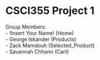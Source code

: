# CSCI355 Project 1
Group Members:<br>
    - !Insert Your Name! (Home)<br>
    - George Iskander (Products)<br>
    - Zack Mamdouh (Selected_Product)<br>
    - Savannah Chhann (Cart)<br>
